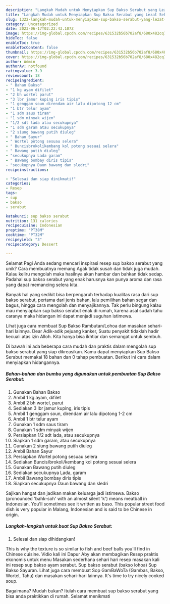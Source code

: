 ```yaml
---
description: "Langkah Mudah untuk Menyiapkan Sup Bakso Serabut yang Lezat Sekali, Enak"
title: "Langkah Mudah untuk Menyiapkan Sup Bakso Serabut yang Lezat Sekali, Enak"
slug: 1322-langkah-mudah-untuk-menyiapkan-sup-bakso-serabut-yang-lezat-sekali-enak
category: Uncategorized
date: 2023-06-17T02:22:43.107Z
image: https://img-global.cpcdn.com/recipes/631532b56b702af8/680x482cq70/sup-bakso-serabut-foto-resep-utama.jpg
hideToc: false
enableToc: true
enableTocContent: false
thumbnail: https://img-global.cpcdn.com/recipes/631532b56b702af8/680x482cq70/sup-bakso-serabut-foto-resep-utama.jpg
cover: https://img-global.cpcdn.com/recipes/631532b56b702af8/680x482cq70/sup-bakso-serabut-foto-resep-utama.jpg
author: Admin
authorAv: notfound
ratingvalue: 3.9
reviewcount: 18
recipeingredient:
- " Bahan Bakso"
- "1 kg ayam difilet"
- "2 bh wortel parut"
- "3 lbr jamur kuping iris tipis"
- "1 genggam soun direndam air lalu dipotong 12 cm"
- "1 btr telur ayam"
- "1 sdm saus tiram"
- "1 sdm minyak wijen"
- "1/2 sdt lada atau secukupnya"
- "1 sdm garam atau secukupnya"
- "2 siung bawang putih diuleg"
- " Bahan Sayur"
- " Wortel potong sesuau selera"
- " Buncisbrokolikembang kol potong sesuai selera"
- " Bawang putih diuleg"
- "secukupnya Lada garam"
- " Bawang bombay diris tipis"
- "secukupnya Daun bawang dan sledri"
recipeinstructions:

- "Selesai dan siap dinikmati!"
categories:
- Resep
tags:
- sup
- bakso
- serabut

katakunci: sup bakso serabut 
nutrition: 131 calories
recipecuisine: Indonesian
preptime: "PT38M"
cooktime: "PT32M"
recipeyield: "3"
recipecategory: Dessert

---
```



Selamat Pagi Anda sedang mencari inspirasi resep sup bakso serabut yang unik? Cara membuatnya memang Agak tidak susah dan tidak juga mudah. Kalau keliru mengolah maka hasilnya akan hambar dan bahkan tidak sedap. Padahal sup bakso serabut yang enak harusnya kan punya aroma dan rasa yang dapat memancing selera kita.


Banyak hal yang sedikit bisa berpengaruh terhadap kualitas rasa dari sup bakso serabut, pertama dari jenis bahan, lalu pemilihan bahan segar dan bagus, hingga cara mengolah dan menyajikannya. Tak perlu bingung kalau mau menyiapkan sup bakso serabut enak di rumah, karena asal sudah tahu caranya maka hidangan ini dapat menjadi suguhan istimewa.

Lihat juga cara membuat Sup Bakso Rambutan/Lohoa dan masakan sehari-hari lainnya. Dear Adik-adik pejuang kanker, Suatu penyakit tidaklah hadir kecuali atas izin Alloh. Kita hanya bisa ikhtiar dan semangat untuk sembuh.


Di bawah ini ada beberapa cara mudah dan praktis dalam mengolah sup bakso serabut yang siap dikreasikan. Kamu dapat menyiapkan Sup Bakso Serabut memakai 18 bahan dan 0 tahap pembuatan. Berikut ini cara dalam menyiapkan hidangannya.

<!--inarticleads1-->

##### Bahan-bahan dan bumbu yang digunakan untuk pembuatan Sup Bakso Serabut:

1. Gunakan  Bahan Bakso
1. Ambil 1 kg ayam, difilet
1. Ambil 2 bh wortel, parut
1. Sediakan 3 lbr jamur kuping, iris tipis
1. Ambil 1 genggam soun, direndam air lalu dipotong 1-2 cm
1. Ambil 1 btr telur ayam
1. Gunakan 1 sdm saus tiram
1. Gunakan 1 sdm minyak wijen
1. Persiapkan 1/2 sdt lada, atau secukupnya
1. Siapkan 1 sdm garam, atau secukupnya
1. Gunakan 2 siung bawang putih diuleg
1. Ambil  Bahan Sayur
1. Persiapkan  Wortel potong sesuau selera
1. Sediakan  Buncis/brokoli/kembang kol potong sesuai selera
1. Gunakan  Bawang putih diuleg
1. Sediakan secukupnya Lada, garam
1. Ambil  Bawang bombay diris tipis
1. Siapkan secukupnya Daun bawang dan sledri


Sajikan hangat dan jadikan makan keluarga jadi istimewa. Bakso (pronounced &#39;bahk-soh&#39; with an almost silent &#39;k&#39;) means meatball in Indonesian. You&#39;ll sometimes see it written as baso. This popular street food dish is very popular in Malang, Indonesian and is said to be Chinese in origin. 

<!--inarticleads2-->

##### Langkah-langkah untuk buat Sup Bakso Serabut:


1. Selesai dan siap dihidangkan!

This is why the texture is so similar to fish and beef balls you&#39;ll find in Chinese cuisine. Vidio kali ini Dapur Aby akan membagikan Resep praktis ekonomis untuk menu Masakan sederhana sehari hari resep masakan kali ini resep sup bakso ayam serabut. Sup bakso serabut (bakso lohoa) Sup Bakso Sayuran. Lihat juga cara membuat Sop GamBaWoTa (Gambas, Bakso, Wortel, Tahu) dan masakan sehari-hari lainnya. It&#39;s time to try nicely cooked soup. 

Bagaimana? Mudah bukan? Itulah cara membuat sup bakso serabut yang bisa anda praktikkan di rumah. Selamat menikmati
